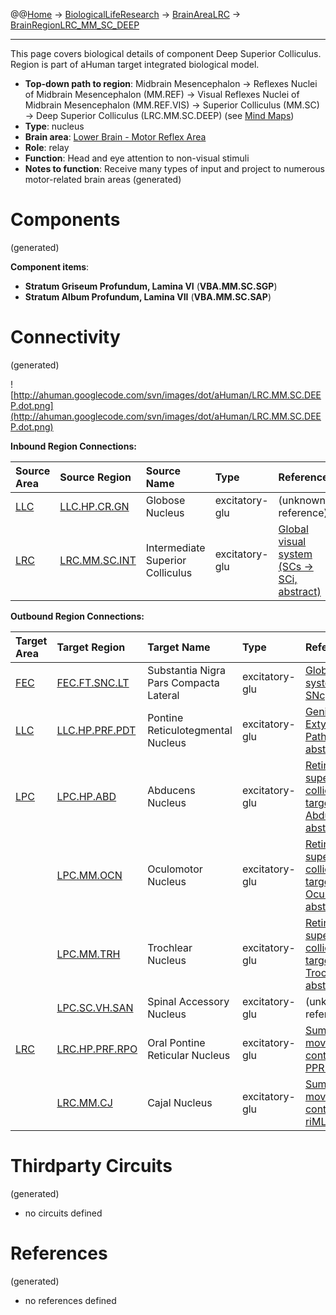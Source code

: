 @@[Home](Home.md) -> [BiologicalLifeResearch](BiologicalLifeResearch.md) -> [BrainAreaLRC](BrainAreaLRC.md) -> [BrainRegionLRC\_MM\_SC\_DEEP](BrainRegionLRC_MM_SC_DEEP.md)

---


This page covers biological details of component Deep Superior Colliculus.
Region is part of aHuman target integrated biological model.

  * **Top-down path to region**: Midbrain Mesencephalon -> Reflexes Nuclei of Midbrain Mesencephalon (MM.REF) -> Visual Reflexes Nuclei of Midbrain Mesencephalon (MM.REF.VIS) -> Superior Colliculus (MM.SC) -> Deep Superior Colliculus (LRC.MM.SC.DEEP) (see [Mind Maps](OverallMindMaps.md))
  * **Type**: nucleus
  * **Brain area**: [Lower Brain - Motor Reflex Area](BrainAreaLRC.md)
  * **Role**: relay
  * **Function**: Head and eye attention to non-visual stimuli
  * **Notes to function**: Receive many types of input and project to numerous motor-related brain areas
(generated)
# Components #
(generated)


**Component items**:
  * **Stratum Griseum Profundum, Lamina VI** (**VBA.MM.SC.SGP**)
  * **Stratum Album Profundum, Lamina VII** (**VBA.MM.SC.SAP**)

# Connectivity #
(generated)


![http://ahuman.googlecode.com/svn/images/dot/aHuman/LRC.MM.SC.DEEP.dot.png](http://ahuman.googlecode.com/svn/images/dot/aHuman/LRC.MM.SC.DEEP.dot.png)

**Inbound Region Connections:**

| **Source Area** | **Source Region** | **Source Name** | **Type** | **Reference** |
|:----------------|:------------------|:----------------|:---------|:--------------|
| [LLC](BrainAreaLLC.md) | [LLC.HP.CR.GN](BrainRegionLLC_HP_CR_GN.md) | Globose Nucleus | excitatory-glu | (unknown reference) |
| [LRC](BrainAreaLRC.md) | [LRC.MM.SC.INT](BrainRegionLRC_MM_SC_INT.md) | Intermediate Superior Colliculus | excitatory-glu | [Global visual system (SCs -> SCi, abstract)](http://www.sciencedirect.com/science/article/pii/S0959438808001566) |

**Outbound Region Connections:**

| **Target Area** | **Target Region** | **Target Name** | **Type** | **Reference** |
|:----------------|:------------------|:----------------|:---------|:--------------|
| [FEC](BrainAreaFEC.md) | [FEC.FT.SNC.LT](BrainRegionFEC_FT_SNC_LT.md) | Substantia Nigra Pars Compacta Lateral | excitatory-glu | [Global visual system (SCi -> SNc, abstract)](http://www.sciencedirect.com/science/article/pii/S0959438808001566) |
| [LLC](BrainAreaLLC.md) | [LLC.HP.PRF.PDT](BrainRegionLLC_HP_PRF_PDT.md) | Pontine Reticulotegmental Nucleus | excitatory-glu | [Geniculate and Extyrageniculate Paths (SC -> RF, abstract)](http://www.sciencedirect.com/science/article/pii/S0387760401003308) |
| [LPC](BrainAreaLPC.md) | [LPC.HP.ABD](BrainRegionLPC_HP_ABD.md) | Abducens Nucleus | excitatory-glu | [Retina and superior colliculus targets (SC -> Abducens, abstract)](http://unifiedtao-en.blogspot.ru/2011/03/what-we-see-of-tao.html) |
|                 | [LPC.MM.OCN](BrainRegionLPC_MM_OCN.md) | Oculomotor Nucleus | excitatory-glu | [Retina and superior colliculus targets (SC -> Oculomotor, abstract)](http://unifiedtao-en.blogspot.ru/2011/03/what-we-see-of-tao.html) |
|                 | [LPC.MM.TRH](BrainRegionLPC_MM_TRH.md) | Trochlear Nucleus | excitatory-glu | [Retina and superior colliculus targets (SC -> Trochlear, abstract)](http://unifiedtao-en.blogspot.ru/2011/03/what-we-see-of-tao.html) |
|                 | [LPC.SC.VH.SAN](BrainRegionLPC_SC_VH_SAN.md) | Spinal Accessory Nucleus | excitatory-glu | (unknown reference) |
| [LRC](BrainAreaLRC.md) | [LRC.HP.PRF.RPO](BrainRegionLRC_HP_PRF_RPO.md) | Oral Pontine Reticular Nucleus | excitatory-glu | [Summary of eye movement control (SC -> PPRF, abstract)](http://www.cixip.com/index.php/page/content/id/1190) |
|                 | [LRC.MM.CJ](BrainRegionLRC_MM_CJ.md) | Cajal Nucleus   | excitatory-glu | [Summary of eye movement control (SC -> riMLF, abstract)](http://www.cixip.com/index.php/page/content/id/1190) |

# Thirdparty Circuits #
(generated)

  * no circuits defined

# References #
(generated)

  * no references defined
